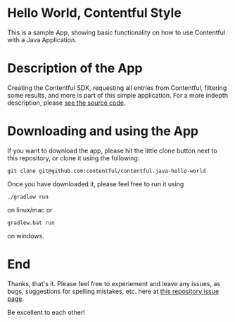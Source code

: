 # Hello World, Contentful Style

This is a sample App, showing basic functionality on how to use Contentful with a Java Application.

# Description of the App

Creating the Contentful SDK, requesting all entries from Contentful, filtering some results, and more is part of this simple application. For a more indepth description, please [see the source code](src/main/java/com/contentful/hello/Main.java).

# Downloading and using the App

If you want to download the app, please hit the little clone button next to this repository, or clone it using the following:

```
git clone git@github.com:contentful/contentful.java-hello-world
```

Once you have downloaded it, please feel free to run it using

```
./gradlew run
```
on linux/mac or

```
gradlew.bat run
```
on windows.

# End
Thanks, that's it. Please feel free to experiement and leave any issues, as bugs, suggestions for spelling mistakes, etc. here at [this repository issue page](https://github.com/contentful/boilerplate-java/issues).

Be excellent to each other!
